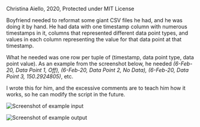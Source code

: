 Christina Aiello, 2020, Protected under MIT License

Boyfriend needed to reformat some giant CSV files he had, and he was doing it by hand.
He had data with one timestamp column with numerous timestamps in it, columns that represented different data point types, and values in each column representing the value for that data point at that timestamp. 

What he needed was one row per tuple of (timestamp, data point type, data point value). 
As an example from the screenshot below, he needed *(6-Feb-20, Data Point 1, Off), (6-Feb-20, Data Point 2, No Data), (6-Feb-20, Data Point 3, 150.2924805)*, etc.

 I wrote this for him, and the excessive comments are to teach him how it works, so he can modify the script in the future.

![Screenshot of example input](https://raw.githubusercontent.com/cjaiello/ReformatCsv/master/example-input.png)

![Screenshot of example output](https://raw.githubusercontent.com/cjaiello/ReformatCsv/master/example-output.png)